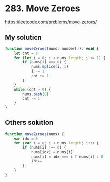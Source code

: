 # 283. Move Zeroes

https://leetcode.com/problems/move-zeroes/

## My solution

```js
function moveZeroes(nums: number[]): void {
	let cnt = 0
	for (let i = 0; i < nums.length; i += 1) {
		if (nums[i] === 0) {
			nums.splice(i, 1)
			i -= 1
			cnt += 1
		}
	}
	while (cnt > 0) {
		nums.push(0)
		cnt -= 1
	}
}
```

## Others solution

```js
function moveZeroes(nums) {
	var idx = 0
	for (var i = 0; i < nums.length; i++) {
		if (nums[i] !== 0) {
			nums[idx] = nums[i]
			nums[i] = idx === i ? nums[i] : 0
			idx++
		}
	}
}
```
